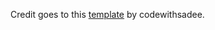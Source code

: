 Credit goes to this [template](https://github.com/codewithsadee/vcard-personal-portfolio) by codewithsadee.